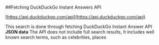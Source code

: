 ##Fetching DuckDuckGo Instant Answers API

[https://api.duckduckgo.com/api](https://api.duckduckgo.com/api)

This search is done through fetching DuckDuckGo Instant Answer API **JSON data**
The API does not include full search results, It includes well known search terms, such as celebrities, places